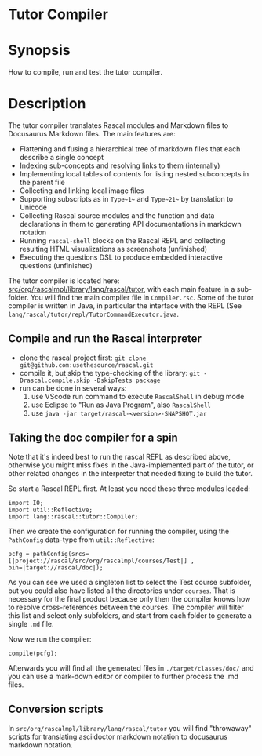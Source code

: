 # Tutor Compiler

# Synopsis

How to compile, run and test the tutor compiler.

# Description

The tutor compiler translates Rascal modules and Markdown files to Docusaurus Markdown files. The main features are:

* Flattening and fusing a hierarchical tree of markdown files that each describe a single concept
* Indexing sub-concepts and resolving links to them (internally)
* Implementing local tables of contents for listing nested subconcepts in the parent file
* Collecting and linking local image files
* Supporting subscripts as in `Type~1~` and `Type~21~` by translation to Unicode
* Collecting Rascal source modules and the function and data declarations in them to generating API documentations in markdown notation
* Running `rascal-shell` blocks on the Rascal REPL and collecting resulting HTML visualizations as screenshots (unfinished)
* Executing the questions DSL to produce embedded interactive questions (unfinished)

The tutor compiler is located here: [src/org/rascalmpl/library/lang/rascal/tutor](https://github.com/usethesource/rascal/tree/main/src/org/rascalmpl/library/lang/rascal/tutor), with each main feature in a sub-folder. You will find the main compiler file in `Compiler.rsc`. Some of the tutor compiler is written in Java, in particular the interface with the REPL (See `lang/rascal/tutor/repl/TutorCommandExecutor.java`.

## Compile and run the Rascal interpreter

* clone the rascal project first: `git clone git@github.com:usethesource/rascal.git`
* compile it, but skip the type-checking of the library: `git -Drascal.compile.skip -DskipTests package`
* run can be done in several ways:
   1. use VScode run command to execute `RascalShell` in debug mode
   2. use Eclipse to "Run as Java Program", also `RascalShell`
   4. use `java -jar target/rascal-<version>-SNAPSHOT.jar`

 
## Taking the doc compiler for a spin

Note that it's indeed best to run the rascal REPL as described above, otherwise you might miss fixes in the Java-implemented part of the tutor, or other related changes in the interpreter that needed fixing to build the tutor.

So start a Rascal REPL first. At least you need these three modules loaded:

```rascal-shell
import IO;
import util::Reflective;
import lang::rascal::tutor::Compiler;
```

Then we create the configuration for running the compiler, using the `PathConfig` data-type from `util::Reflective`:

```rascal-shell,continue
pcfg = pathConfig(srcs=[|project://rascal/src/org/rascalmpl/courses/Test|] , bin=|target://rascal/doc|);
```

As you can see we used a singleton list to select the Test course subfolder, but you could also have listed all the directories under `courses`. That is necessary for the final product because only then the compiler knows how to resolve cross-references between the courses. The compiler will filter this list and select only subfolders, and start from each folder to generate a single `.md` file. 

Now we run the compiler:

```rascal-shell,continue
compile(pcfg);
```

Afterwards you will find all the generated files in `./target/classes/doc/` and you can use a mark-down editor or compiler to further process the .md files.

## Conversion scripts

In `src/org/rascalmpl/library/lang/rascal/tutor` you will find "throwaway" scripts for translating asciidoctor markdown notation to docusaurus markdown notation.
